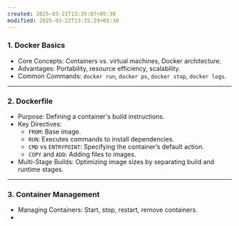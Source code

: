 ```yaml
---
created: 2025-03-22T13:35:07+05:30
modified: 2025-03-22T13:35:29+05:30
---
```


### **1. Docker Basics**
   - Core Concepts: Containers vs. virtual machines, Docker architecture.
   - Advantages: Portability, resource efficiency, scalability.
   - Common Commands: `docker run`, `docker ps`, `docker stop`, `docker logs`.

---

### **2. Dockerfile**
   - Purpose: Defining a container's build instructions.
   - Key Directives: 
     - `FROM`: Base image.
     - `RUN`: Executes commands to install dependencies.
     - `CMD` vs `ENTRYPOINT`: Specifying the container’s default action.
     - `COPY` and `ADD`: Adding files to images.
   - Multi-Stage Builds: Optimizing image sizes by separating build and runtime stages.

---

### **3. Container Management**
   - Managing Containers: Start, stop, restart, remove containers.
   -
